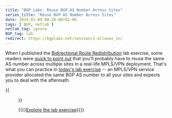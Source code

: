 ```yaml
---
title: "BGP Labs: Reuse BGP AS Number Across Sites"
series_title: "Reuse BGP AS Number Across Sites"
date: 2024-01-09 08:28:00+01:00
tags: [ BGP, netlab ]
netlab_tag: ignore
BGP_tag: lab
redirect: https://bgplabs.net/session/1-allowas_in/
---
```

When I published the [Bidirectional Route Redistribution](https://bgplabs.net/basic/5-redistribute/) lab exercise, some readers were [quick to point out](/2023/09/bgp-labs-redistribute/#1920) that you'll probably have to reuse the same AS number across multiple sites in a real-life MPLS/VPN deployment. That's what you can practice in [today's lab exercise](https://bgplabs.net/session/1-allowas_in/) -- an MPLS/VPN service provider allocated the same BGP AS number to all your sites and expects you to deal with the aftermath.

{{<figure src="https://bgplabs.net/session/topology-allowas.png">}}

{{<jump>}}[Explore the lab exercise](https://bgplabs.net/session/1-allowas_in/){{</jump>}}
